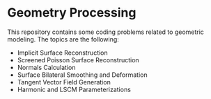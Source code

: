 # Geometry Processing
This repository contains some coding problems related to geometric modeling. The topics are the following:
- Implicit Surface Reconstruction
- Screened Poisson Surface Reconstruction
- Normals Calculation
- Surface Bilateral Smoothing and Deformation
- Tangent Vector Field Generation
- Harmonic and LSCM Parameterizations
